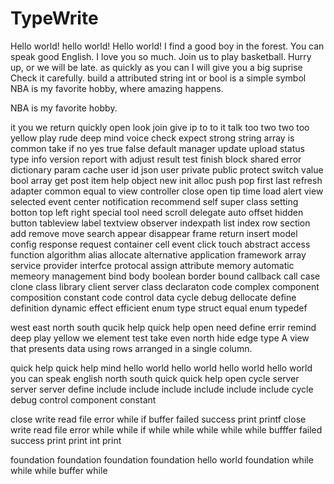 #  TypeWrite


Hello world!  hello world! Hello world!
I find a good boy in the forest.
You can speak good English.
I love you so much.
Join us to play basketball.
Hurry up, or we will be late.
as quickly as you can
I will give you a big suprise
Check it carefully.
build a attributed string
int or bool is a simple symbol
NBA is my favorite hobby, where amazing happens. 

NBA is my favorite hobby.

it you we return quickly open look join give ip to to it talk too two two too yellow play rude 
deep mind voice
check expect strong string array is common  take if no yes true false default
manager update upload status type info version report with adjust result test finish block shared error dictionary param cache user id json user private public protect switch value bool array get post item help object new init alloc push pop first last refresh adapter common equal to view controller close open tip time load alert view selected event center notification recommend self super class setting botton top left right special tool need scroll delegate auto offset hidden button tableview label textview observer indexpath list index row section add remove move search appear disappear frame return insert model config response request container cell event click touch abstract access function algorithm alias allocate alternative 
application framework array service provider interfce protocal assign attribute memory automatic memeory management bind body boolean border bound callback call case clone class library client server class declaraton code complex component composition constant code
control data cycle debug dellocate define definition dynamic effect efficient enum type struct equal enum typedef 

west east north south
qucik help quick help open need define errir remind deep play yellow we element test take even north hide edge type
A view that presents data using rows arranged in a single column.

quick help quick help mind hello world hello world hello world hello world you can speak english north south quick quick help open cycle server server server define include include include include include include cycle debug control component constant

close write read file error while if buffer failed success print printf 
close write read file error while while if while while while while while bufffer failed success print print int print

foundation foundation foundation
foundation hello world foundation while while while buffer while
